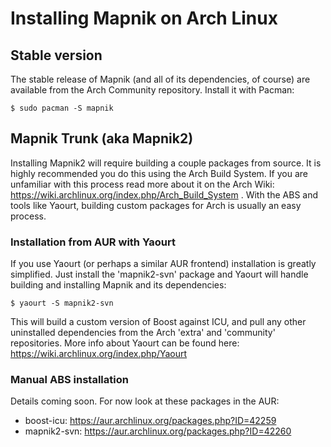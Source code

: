 <!-- Name: ArchInstallation -->
<!-- Version: 1 -->
<!-- Last-Modified: 2010/10/27 19:40:25 -->
<!-- Author: ajashton -->
# Installing Mapnik on Arch Linux

## Stable version

The stable release of Mapnik (and all of its dependencies, of course) are available from the Arch Community repository. Install it with Pacman:


    $ sudo pacman -S mapnik

## Mapnik Trunk (aka Mapnik2)

Installing Mapnik2 will require building a couple packages from source. It is highly recommended you do this using the Arch Build System. If you are unfamiliar with this process read more about it on the Arch Wiki: https://wiki.archlinux.org/index.php/Arch_Build_System . With the ABS and tools like Yaourt, building custom packages for Arch is usually an easy process.

### Installation from AUR with Yaourt

If you use Yaourt (or perhaps a similar AUR frontend) installation is greatly simplified. Just install the 'mapnik2-svn' package and Yaourt will handle building and installing Mapnik and its dependencies:


    $ yaourt -S mapnik2-svn

This will build a custom version of Boost against ICU, and pull any other uninstalled dependencies from the Arch 'extra' and 'community' repositories. More info about Yaourt can be found here: https://wiki.archlinux.org/index.php/Yaourt

### Manual ABS installation

Details coming soon. For now look at these packages in the AUR:

 * boost-icu: https://aur.archlinux.org/packages.php?ID=42259
 * mapnik2-svn: https://aur.archlinux.org/packages.php?ID=42260
